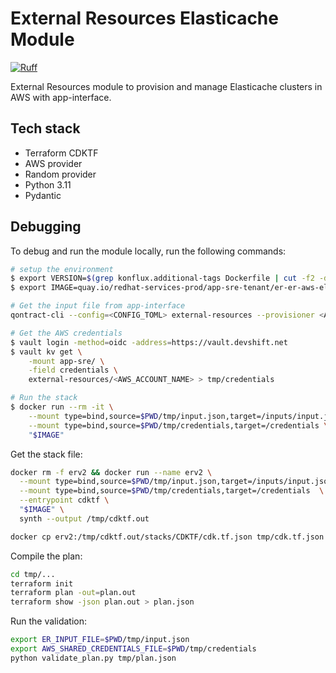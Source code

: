 # External Resources Elasticache Module

[![Ruff](https://img.shields.io/endpoint?url=https://raw.githubusercontent.com/astral-sh/ruff/main/assets/badge/v2.json)](https://github.com/astral-sh/ruff)

External Resources module to provision and manage Elasticache clusters in AWS with app-interface.

## Tech stack

* Terraform CDKTF
* AWS provider
* Random provider
* Python 3.11
* Pydantic

## Debugging

To debug and run the module locally, run the following commands:

```bash
# setup the environment
$ export VERSION=$(grep konflux.additional-tags Dockerfile | cut -f2 -d\")
$ export IMAGE=quay.io/redhat-services-prod/app-sre-tenant/er-er-aws-elasticache-main/er-er-aws-elasticache-main:$VERSION

# Get the input file from app-interface
qontract-cli --config=<CONFIG_TOML> external-resources --provisioner <AWS_ACCOUNT_NAME> --provider elasticache --identifier <IDENTIFIER> get-input > tmp/input.json

# Get the AWS credentials
$ vault login -method=oidc -address=https://vault.devshift.net
$ vault kv get \
    -mount app-sre/ \
    -field credentials \
    external-resources/<AWS_ACCOUNT_NAME> > tmp/credentials

# Run the stack
$ docker run --rm -it \
    --mount type=bind,source=$PWD/tmp/input.json,target=/inputs/input.json \
    --mount type=bind,source=$PWD/tmp/credentials,target=/credentials \
    "$IMAGE"
```

Get the stack file:

```bash
docker rm -f erv2 && docker run --name erv2 \
  --mount type=bind,source=$PWD/tmp/input.json,target=/inputs/input.json \
  --mount type=bind,source=$PWD/tmp/credentials,target=/credentials  \
  --entrypoint cdktf \
  "$IMAGE" \
  synth --output /tmp/cdktf.out

docker cp erv2:/tmp/cdktf.out/stacks/CDKTF/cdk.tf.json tmp/cdk.tf.json
```

Compile the plan:

```bash
cd tmp/...
terraform init
terraform plan -out=plan.out
terraform show -json plan.out > plan.json
```

Run the validation:

```bash
export ER_INPUT_FILE=$PWD/tmp/input.json
export AWS_SHARED_CREDENTIALS_FILE=$PWD/tmp/credentials
python validate_plan.py tmp/plan.json
```
